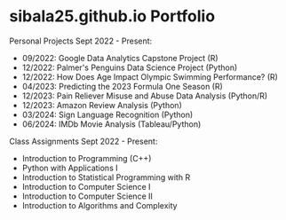 # sibala25.github.io Portfolio

Personal Projects Sept 2022 - Present:

- 09/2022: Google Data Analytics Capstone Project (R)
- 12/2022: Palmer's Penguins Data Science Project (Python)
- 12/2022: How Does Age Impact Olympic Swimming Performance? (R)
- 04/2023: Predicting the 2023 Formula One Season (R)
- 12/2023: Pain Reliever Misuse and Abuse Data Analysis (Python/R)
- 12/2023: Amazon Review Analysis (Python)
- 03/2024: Sign Language Recognition (Python)
- 06/2024: IMDb Movie Analysis (Tableau/Python)

Class Assignments Sept 2022 - Present:
- Introduction to Programming (C++)
- Python with Applications I
- Introduction to Statistical Programming with R
- Introduction to Computer Science I
- Introduction to Computer Science II
- Introduction to Algorithms and Complexity
